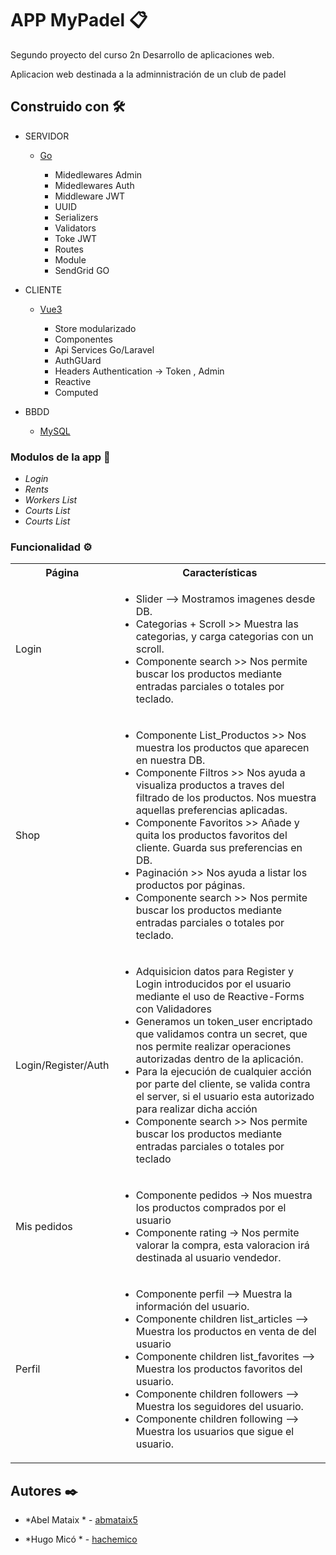 




# APP MyPadel 📋


Segundo proyecto del curso 2n Desarrollo de aplicaciones web.

Aplicacion web destinada a la adminnistración de un club de padel






## Construido con 🛠️


 * SERVIDOR

     * [Go](https://es.wikipedia.org/wiki/Go_(lenguaje_de_programaci%C3%B3n))

        * Midedlewares Admin
        * Midedlewares Auth
        * Middleware JWT
        * UUID
        * Serializers
        * Validators
        * Toke JWT
        * Routes
        * Module
        * SendGrid GO
 
 
* CLIENTE

    * [Vue3](https://vue.io/)

        * Store modularizado 
        * Componentes 
        * Api Services Go/Laravel 
        * AuthGUard
        * Headers Authentication -> Token , Admin
        * Reactive
        * Computed
    


* BBDD

    * [MySQL](https://www.mysql.com/)



### Modulos de la app 🔩


* *Login* 
* *Rents* 
* *Workers List*
* *Courts List*
* *Courts List*


### Funcionalidad ⚙️

<table>
    <tr>
        <th>Página</th>
        <th>Características</th>
    </tr>
    <tr>
        <td>Login</td>
        <td>
            <ul>
                <li>Slider -->  Mostramos imagenes desde DB.</li>
                <li>Categorias + Scroll >> Muestra las categorias, y carga categorias con un scroll.</li>
                 <li>Componente search >> Nos permite buscar los productos mediante entradas parciales o totales por teclado.</li>
            </ul>
        </td>
    </tr>
    <tr>
        <td>Shop</td>
        <td>
            <ul>
                <li>Componente List_Productos >> Nos muestra los productos que aparecen en nuestra DB.</li>
                <li>Componente Filtros >> Nos ayuda a visualiza productos a traves del filtrado de los productos. Nos muestra aquellas preferencias aplicadas.</li>
                <li>Componente Favoritos >> Añade y quita los productos favoritos del cliente. Guarda sus preferencias en DB.</li>
                <li>Paginación >> Nos ayuda a listar los productos por páginas.</li>
                <li>Componente search >> Nos permite buscar los productos mediante entradas parciales o totales por teclado.</li>
            </ul>
        </td>
    </tr> 
      <tr>
        <td>Login/Register/Auth</td>
        <td>
            <ul>
                <li>Adquisicion datos para Register y Login introducidos por el usuario mediante el uso de Reactive-Forms con Validadores</li>
                <li>Generamos un token_user encriptado que validamos contra un secret, que nos permite realizar operaciones autorizadas dentro de la aplicación.</li>
                <li>Para la ejecución de cualquier acción por parte del cliente, se valida contra el server, si el usuario esta autorizado para realizar dicha acción</li>
                <li>Componente search >> Nos permite buscar los productos mediante entradas parciales o totales por teclado</li>
            </ul>
        </td>
    </tr> 
        <tr>
        <td>Mis pedidos</td>
        <td>
            <ul>
                <li>Componente pedidos -> Nos muestra los productos comprados por el usuario</li>
                <li>Componente rating -> Nos permite valorar la compra, esta valoracion irá destinada al usuario vendedor.</li>
            </ul>
        </td>
    </tr> 
       <tr>
        <td>Perfil</td>
        <td>
            <ul>
                <li>Componente perfil -->  Muestra la información del usuario.</li>
                <li>Componente children list_articles --> Muestra los productos en venta de del usuario</li>
                <li>Componente children list_favorites --> Muestra los productos favoritos del usuario.</li>
                <li>Componente children followers --> Muestra los seguidores del usuario.</li>
                  <li>Componente children following --> Muestra los usuarios que sigue el usuario.</li>
            </ul>
        </td>
    </tr>
</table>



## Autores ✒️



* *Abel Mataix * - [abmataix5](https://github.com/abmataix5/)

* *Hugo Micó  * - [hachemico](https://github.com/hachemico/)
